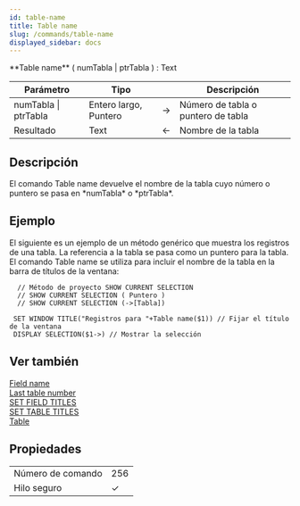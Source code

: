```yaml
---
id: table-name
title: Table name
slug: /commands/table-name
displayed_sidebar: docs
---
```


<!--REF #_command_.Table name.Syntax-->**Table name** ( numTabla | ptrTabla ) : Text<!-- END REF-->
<!--REF #_command_.Table name.Params-->
| Parámetro | Tipo |  | Descripción |
| --- | --- | --- | --- |
| numTabla &#124; ptrTabla | Entero largo, Puntero | &#8594;  | Número de tabla o puntero de tabla |
| Resultado | Text | &#8592; | Nombre de la tabla |

<!-- END REF-->

## Descripción 

<!--REF #_command_.Table name.Summary-->El comando Table name devuelve el nombre de la tabla cuyo número o puntero se pasa en *numTabla* o *ptrTabla*.<!-- END REF-->

## Ejemplo 

El siguiente es un ejemplo de un método genérico que muestra los registros de una tabla. La referencia a la tabla se pasa como un puntero para la tabla. El comando Table name se utiliza para incluir el nombre de la tabla en la barra de títulos de la ventana:

```4d
  // Método de proyecto SHOW CURRENT SELECTION
  // SHOW CURRENT SELECTION ( Puntero )
  // SHOW CURRENT SELECTION (->[Tabla])
 
 SET WINDOW TITLE("Registros para "+Table name($1)) // Fijar el título de la ventana
 DISPLAY SELECTION($1->) // Mostrar la selección
```

## Ver también 

[Field name](field-name.md)  
[Last table number](last-table-number.md)  
[SET FIELD TITLES](set-field-titles.md)  
[SET TABLE TITLES](set-table-titles.md)  
[Table](table.md)  

## Propiedades

|  |  |
| --- | --- |
| Número de comando | 256 |
| Hilo seguro | &check; |


